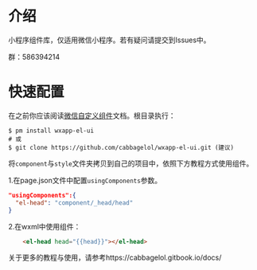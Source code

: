# 介绍
小程序组件库，仅适用微信小程序。若有疑问请提交到Issues中。

群：586394214

# 快速配置
在之前你应该阅读[微信自定义组件](https://developers.weixin.qq.com/miniprogram/dev/framework/custom-component/component.html)文档。根目录执行：
```
$ pm install wxapp-el-ui
# 或
$ git clone https://github.com/cabbagelol/wxapp-el-ui.git (建议)
```
将`component`与`style`文件夹拷贝到自己的项目中，依照下方教程方式使用组件。

1.在page.json文件中配置`usingComponents`参数。
```json
"usingComponents":{
  "el-head": "component/_head/head"
}
```
2.在wxml中使用组件：
```html
    <el-head head="{{head}}"></el-head>
```

关于更多的教程与使用，请参考https://cabbagelol.gitbook.io/docs/
